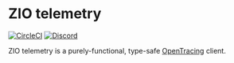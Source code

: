 # ZIO telemetry

[![CircleCI][badge-ci]][link-ci]
[![Discord][badge-discord]][link-discord]

ZIO telemetry is a purely-functional, type-safe [OpenTracing][link-otr] client.

[badge-ci]: https://circleci.com/gh/zio/zio-telemetry/tree/master.svg?style=svg
[badge-discord]: https://img.shields.io/discord/629491597070827530?logo=discord 
[link-ci]: https://circleci.com/gh/zio/zio-telemetry/tree/master
[link-discord]: https://discord.gg/2ccFBr4
[link-ot]: https://opentelemetry.io/
[link-otr]: https://opentracing.io/
